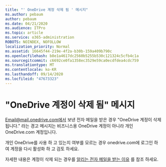 ```yaml
---
title: "' OneDrive 계정 삭제 됨 ' 메시지"
ms.author: pebaum
author: pebaum
ms.date: 04/21/2020
ms.audience: ITPro
ms.topic: article
ms.service: o365-administration
ROBOTS: NOINDEX, NOFOLLOW
localization_priority: Normal
ms.assetid: 16645f44-219e-4f2a-b30b-159a409b790c
ms.openlocfilehash: b8e1a4617dc2560b5255b530c121324c5cfb4c1a
ms.sourcegitcommit: c6692ce0fa1358ec3529e59ca0ecdfdea4cdc759
ms.translationtype: MT
ms.contentlocale: ko-KR
ms.lasthandoff: 09/14/2020
ms.locfileid: "47673323"
---
```

# <a name="onedrive-account-will-be-deleted-message"></a>"OneDrive 계정이 삭제 됨" 메시지

Email@mail.onedrive.com에서 보낸 전자 메일을 받은 경우 "OneDrive 계정이 삭제 됩니다." 라는 경고 메시지는 비즈니스용 OneDrive 계정이 아니라 개인 OneDrive.com 계정입니다. 
  
개인 OneDrive를 사용 하 고 있는지 여부를 모르는 경우 onedrive.com에 로그인 하 여 계정을 다시 활성화 하 고 검토 하세요.
  
자세한 내용은 계정이 삭제 되는 경우를 [알리는 전자 메일을 받는 이유](https://go.microsoft.com/fwlink/?linkid=2036151&amp;clcid=0x409) 를 참조 하세요.
  

